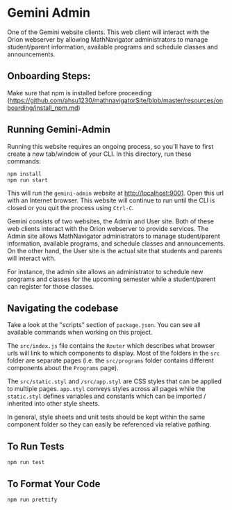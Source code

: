 # Gemini Admin

One of the Gemini website clients. This web client will interact with the Orion webserver by allowing MathNavigator administrators to manage student/parent information, available programs and schedule classes and announcements.

## Onboarding Steps:

Make sure that npm is installed before proceeding: (https://github.com/ahsu1230/mathnavigatorSite/blob/master/resources/onboarding/install_npm.md)

## Running Gemini-Admin

Running this website requires an ongoing process, so you'll have to first create a new tab/window of your CLI. In this directory, run these commands:

```unix
npm install
npm run start
```

This will run the `gemini-admin` website at <http://localhost:9001>. Open this url with an Internet browser. This website will continue to run until the CLI is closed or you quit the process using `Ctrl-C`.

Gemini consists of two websites, the Admin and User site. Both of these web clients interact with the Orion webserver to provide services. The Admin site allows MathNavigator administrators to manage student/parent information, available programs, and schedule classes and announcements. On the other hand, the User site is the actual site that students and parents will interact with.

For instance, the admin site allows an administrator to schedule new programs and classes for the upcoming semester while a student/parent can register for those classes.

## Navigating the codebase

Take a look at the "scripts" section of `package.json`. You can see all available commands when working on this project.

The `src/index.js` file contains the `Router` which describes what browser urls will link to which components to display. Most of the folders in the `src` folder are separate pages (i.e. the `src/programs` folder contains different components about the `Programs` page).

The `src/static.styl` and `/src/app.styl` are CSS styles that can be applied to multiple pages. `app.styl` conveys styles across all pages while the `static.styl` defines variables and constants which can be imported / inherited into other style sheets.

In general, style sheets and unit tests should be kept within the same component folder so they can easily be referenced via relative pathing.

## To Run Tests

```unix
npm run test
```

## To Format Your Code

```unix
npm run prettify
```
